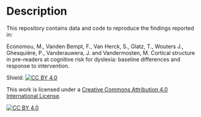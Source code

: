 # Description

This repository contains data and code to reproduce the findings reported in:

Economou, M., Vanden Bempt, F., Van Herck, S., Glatz, T., Wouters J.,  Ghesquière, P., Vanderauwera, J. and Vandermosten, M. Cortical structure in pre-readers at cognitive risk for dyslexia: baseline differences and response to intervention.

Shield: [![CC BY 4.0][cc-by-shield]][cc-by]

This work is licensed under a
[Creative Commons Attribution 4.0 International License][cc-by].

[![CC BY 4.0][cc-by-image]][cc-by]

[cc-by]: http://creativecommons.org/licenses/by/4.0/
[cc-by-image]: https://i.creativecommons.org/l/by/4.0/88x31.png
[cc-by-shield]: https://img.shields.io/badge/License-CC%20BY%204.0-lightgrey.svg
